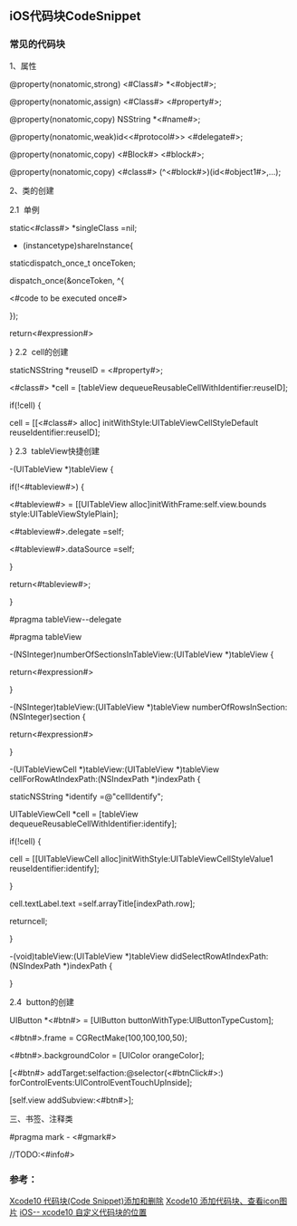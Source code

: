 ##  iOS代码块CodeSnippet

### 常见的代码块
1、属性

@property(nonatomic,strong) <#Class#> *<#object#>;

@property(nonatomic,assign) <#Class#> <#property#>;

@property(nonatomic,copy) NSString *<#name#>;

@property(nonatomic,weak)id<<#protocol#>> <#delegate#>;

@property(nonatomic,copy) <#Block#> <#block#>;

@property(nonatomic,copy) <#class#> (^<#block#>)(id<#object1#>,...);

2、类的创建

2.1  单例

static<#class#> *singleClass =nil;

+ (instancetype)shareInstance{

staticdispatch_once_t onceToken;

dispatch_once(&onceToken, ^{

<#code to be executed once#>

});

return<#expression#>

}
2.2  cell的创建

staticNSString *reuseID = <#property#>;

<#class#> *cell = [tableView dequeueReusableCellWithIdentifier:reuseID];

if(!cell) {

cell = [[<#class#> alloc] initWithStyle:UITableViewCellStyleDefault reuseIdentifier:reuseID];

}
2.3  tableView快捷创建

-(UITableView *)tableView {

if(!<#tableview#>) {

<#tableview#> = [[UITableView alloc]initWithFrame:self.view.bounds style:UITableViewStylePlain];

<#tableview#>.delegate =self;

<#tableview#>.dataSource =self;

}

return<#tableview#>;

}

#pragma tableView--delegate

#pragma tableView

-(NSInteger)numberOfSectionsInTableView:(UITableView *)tableView {

return<#expression#>

}

-(NSInteger)tableView:(UITableView *)tableView numberOfRowsInSection:(NSInteger)section {

return<#expression#>

}

-(UITableViewCell *)tableView:(UITableView *)tableView cellForRowAtIndexPath:(NSIndexPath *)indexPath {

staticNSString *identify =@"cellIdentify";

UITableViewCell *cell = [tableView dequeueReusableCellWithIdentifier:identify];

if(!cell) {

cell = [[UITableViewCell alloc]initWithStyle:UITableViewCellStyleValue1 reuseIdentifier:identify];

}

cell.textLabel.text =self.arrayTitle[indexPath.row];

returncell;

}

-(void)tableView:(UITableView *)tableView didSelectRowAtIndexPath:(NSIndexPath *)indexPath {

}

2.4  button的创建

UIButton *<#btn#> = [UIButton buttonWithType:UIButtonTypeCustom];

<#btn#>.frame = CGRectMake(100,100,100,50);

<#btn#>.backgroundColor = [UIColor orangeColor];

[<#btn#> addTarget:selfaction:@selector(<#btnClick#>:) forControlEvents:UIControlEventTouchUpInside];

[self.view addSubview:<#btn#>];


三、书签、注释类

#pragma mark - <#gmark#>

//TODO:<#info#>





### 参考：
[Xcode10 代码块(Code Snippet)添加和删除](https://blog.csdn.net/lg767201403/article/details/82761448?utm_source=blogxgwz1)
[Xcode10 添加代码块、查看icon图片](https://blog.csdn.net/zxtc19920/article/details/82783311?utm_source=blogxgwz0)
[iOS-- xcode10 自定义代码块的位置](https://blog.csdn.net/iotjin/article/details/49871085)
